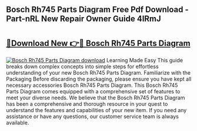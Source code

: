 ## Bosch Rh745 Parts Diagram Free Pdf Download - Part-nRL New Repair Owner Guide 4IRmJ

# <h2><a href="http://dfna5rk.blite.top/?on=Bosch+Rh745+Parts+Diagram">🔗Download New 👉🔴 Bosch Rh745 Parts Diagram</a></h2>

[![Bosch Rh745 Parts Diagram download](https://i.imgur.com/lujVjoI.png)](http://dfna5rk.blite.top/?on=Bosch+Rh745+Parts+Diagram)
Learning Made Easy This guide breaks down complex concepts into simple steps for effortless understanding of your new Bosch Rh745 Parts Diagram. Familiarize with the Packaging Before discarding the packaging, please ensure you have kept all necessary accessories Bosch Rh745 Parts Diagram. This Bosch Rh745 Parts Diagram comes equipped with a comprehensive set of features to meet your diverse needs. We believe that the Bosch Rh745 Parts Diagram has been a comprehensive and thorough resource in your quest to understand the features and capabilities of your new item. If you need any assistance or have any questions, our customer service team is always available.
